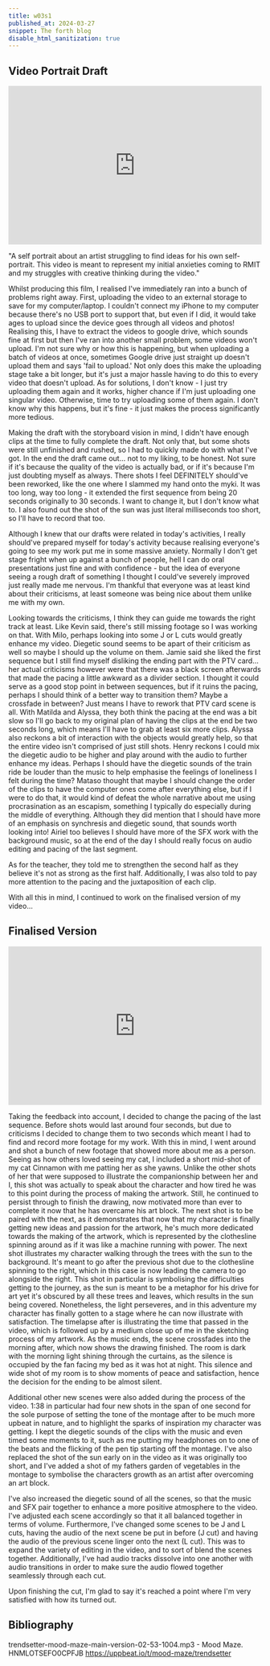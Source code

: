 ```yaml
---
title: w03s1
published_at: 2024-03-27
snippet: The forth blog
disable_html_sanitization: true
---
```


## Video Portrait Draft

<iframe width="100%" height="315" src="https://www.youtube.com/embed/XSQaEdfo8uc?si=1aTjnzXvlIy8TU5W" title="YouTube video player" frameborder="0" allow="accelerometer; autoplay; clipboard-write; encrypted-media; gyroscope; picture-in-picture; web-share" referrerpolicy="strict-origin-when-cross-origin" allowfullscreen></iframe>

"A self portrait about an artist struggling to find ideas for his own self-portrait. This video is meant to represent my initial anxieties coming to RMIT and my struggles with creative thinking during the video."

Whilst producing this film, I realised I've immediately ran into a bunch of problems right away. First, uploading the video to an external storage to save for my computer/laptop. I couldn't connect my iPhone to my computer because there's no USB port to support that, but even if I did, it would take ages to upload since the device goes through all videos and photos! Realising this, I have to extract the videos to google drive, which sounds fine at first but then I've ran into another small problem, some videos won't upload. I'm not sure why or how this is happening, but when uploading a batch of videos at once, sometimes Google drive just straight up doesn't upload them and says 'fail to upload.' Not only does this make the uploading stage take a bit longer, but it's just a major hassle having to do this to every video that doesn't upload. As for solutions, I don't know - I just try uploading them again and it works, higher chance if I'm just uploading one singular video. Otherwise, time to try uploading some of them again. I don't know why this happens, but it's fine - it just makes the process significantly more tedious.

Making the draft with the storyboard vision in mind, I didn't have enough clips at the time to fully complete the draft. Not only that, but some shots were still unfinished and rushed, so I had to quickly made do with what I've got. In the end the draft came out... not to my liking, to be honest. Not sure if it's because the quality of the video is actually bad, or if it's because I'm just doubting myself as always. There shots I feel DEFINITELY should've been reworked, like the one where I slammed my hand onto the myki. It was too long, way too long - it extended the first sequence from being 20 seconds originally to 30 seconds. I want to change it, but I don't know what to. I also found out the shot of the sun was just literal milliseconds too short, so I'll have to record that too.

Although I knew that our drafts were related in today's activities, I really should've prepared myself for today's activity because realising everyone's going to see my work put me in some massive anxiety. Normally I don't get stage fright when up against a bunch of people, hell I can do oral presentations just fine and with confidence - but the idea of everyone seeing a rough draft of something I thought I could've severely improved just really made me nervous. I'm thankful that everyone was at least kind about their criticisms, at least someone was being nice about them unlike me with my own. 

Looking towards the criticisms, I think they can guide me towards the right track at least. Like Kevin said, there's still missing footage so I was working on that. With Milo, perhaps looking into some J or L cuts would greatly enhance my video. Diegetic sound seems to be apart of their criticism as well so maybe I should up the volume on them. Jamie said she liked the first sequence but I still find myself disliking the ending part with the PTV card... her actual criticisms however were that there was a black screen afterwards that made the pacing a little awkward as a divider section. I thought it could serve as a good stop point in between sequences, but if it ruins the pacing, perhaps I should think of a better way to transition them? Maybe a crossfade in between? Just means I have to rework that PTV card scene is all. With Matilda and Alyssa, they both think the pacing at the end was a bit slow so I'll go back to my original plan of having the clips at the end be two seconds long, which means I'll have to grab at least six more clips. Alyssa also reckons a bit of interaction with the objects would greatly help, so that the entire video isn't comprised of just still shots. Henry reckons I could mix the diegetic audio to be higher and play around with the audio to further enhance my ideas. Perhaps I should have the diegetic sounds of the train ride be louder than the music to help emphasise the feelings of loneliness I felt during the time? Mataso thought that maybe I should change the order of the clips to have the computer ones come after everything else, but if I were to do that, it would kind of defeat the whole narrative about me using procrasination as an escapism, something I typically do especially during the middle of everything. Although they did mention that I should have more of an emphasis on synchresis and diegetic sound, that sounds worth looking into! Airiel too believes I should have more of the SFX work with the background music, so at the end of the day I should really focus on audio editing and pacing of the last segment. 

As for the teacher, they told me to strengthen the second half as they believe it's not as strong as the first half. Additionally, I was also told to pay more attention to the pacing and the juxtaposition of each clip. 

With all this in mind, I continued to work on the finalised version of my video...

## Finalised Version

<iframe width="100%" height="315" src="https://www.youtube.com/embed/qLM5JejFG2Y?si=mS7AaWBmUIpnp1mt" title="YouTube video player" frameborder="0" allow="accelerometer; autoplay; clipboard-write; encrypted-media; gyroscope; picture-in-picture; web-share" referrerpolicy="strict-origin-when-cross-origin" allowfullscreen></iframe>

Taking the feedback into account, I decided to change the pacing of the last sequence. Before shots would last around four seconds, but due to criticisms I decided to change them to two seconds which meant I had to find and record more footage for my work. With this in mind, I went around and shot a bunch of new footage that showed more about me as a person. Seeing as how others loved seeing my cat, I included a short mid-shot of my cat Cinnamon with me patting her as she yawns. Unlike the other shots of her that were supposed to illustrate the companionship between her and I, this shot was actually to speak about the character and how tired he was to this point during the process of making the artwork. Still, he continued to persist through to finish the drawing, now motivated more than ever to complete it now that he has overcame his art block. The next shot is to be paired with the next, as it demonstrates that now that my character is finally getting new ideas and passion for the artwork, he's much more dedicated towards the making of the artwork, which is represented by the clothesline spinning around as if it was like a machine running with power. The next shot illustrates my character walking through the trees with the sun to the background. It's meant to go after the previous shot due to the clothesline spinning to the right, which in this case is now leading the camera to go alongside the right. This shot in particular is symbolising the difficulties getting to the journey, as the sun is meant to be a metaphor for his drive for art yet it's obscured by all these trees and leaves, which results in the sun being covered. Nonetheless, the light perseveres, and in this adventure my character has finally gotten to a stage where he can now illustrate with satisfaction. The timelapse after is illustrating the time that passed in the video, which is followed up by a medium close up of me in the sketching process of my artwork. As the music ends, the scene crossfades into the morning after, which now shows the drawing finished. The room is dark with the morning light shining through the curtains, as the silence is occupied by the fan facing my bed as it was hot at night. This silence and wide shot of my room is to show moments of peace and satisfaction, hence the decision for the ending to be almost silent.

Additional other new scenes were also added during the process of the video. 1:38 in particular had four new shots in the span of one second for the sole purpose of setting the tone of the montage after to be much more upbeat in nature, and to highlight the sparks of inspiration my character was getting. I kept the diegetic sounds of the clips with the music and even timed some moments to it, such as me putting my headphones on to one of the beats and the flicking of the pen tip starting off the montage. I've also replaced the shot of the sun early on in the video as it was originally too short, and I've added a shot of my fathers garden of vegetables in the montage to symbolise the characters growth as an artist after overcoming an art block.

I've also increased the diegetic sound of all the scenes, so that the music and SFX pair together to enhance a more positive atmosphere to the video. I've adjusted each scene accordingly so that it all balanced together in terms of volume. Furthermore, I've changed some scenes to be J and L cuts, having the audio of the next scene be put in before (J cut) and having the audio of the previous scene linger onto the next (L cut). This was to expand the variety of editing in the video, and to sort of blend the scenes together. Additionally, I've had audio tracks dissolve into one another with audio transitions in order to make sure the audio flowed together seamlessly through each cut.

Upon finishing the cut, I'm glad to say it's reached a point where I'm very satisfied with how its turned out.

## Bibliography

trendsetter-mood-maze-main-version-02-53-1004.mp3 - Mood Maze. HNMLOTSEFO0CPFJB https://uppbeat.io/t/mood-maze/trendsetter 
